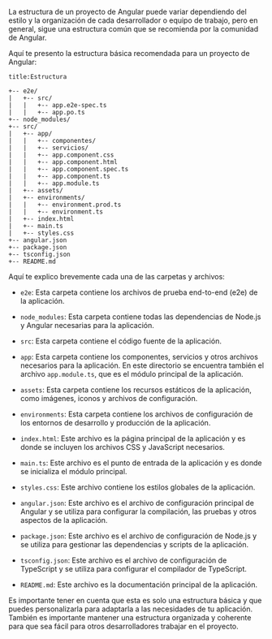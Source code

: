 La estructura de un proyecto de Angular puede variar dependiendo del estilo y la organización de cada desarrollador o equipo de trabajo, pero en general, sigue una estructura común que se recomienda por la comunidad de Angular.

Aquí te presento la estructura básica recomendada para un proyecto de Angular:

```ad-important
title:Estructura
```
```
+-- e2e/
|   +-- src/
|   |   +-- app.e2e-spec.ts
|   |   +-- app.po.ts
+-- node_modules/
+-- src/
|   +-- app/
|   |   +-- componentes/
|   |   +-- servicios/
|   |   +-- app.component.css
|   |   +-- app.component.html
|   |   +-- app.component.spec.ts
|   |   +-- app.component.ts
|   |   +-- app.module.ts
|   +-- assets/
|   +-- environments/
|   |   +-- environment.prod.ts
|   |   +-- environment.ts
|   +-- index.html
|   +-- main.ts
|   +-- styles.css
+-- angular.json
+-- package.json
+-- tsconfig.json
+-- README.md
```

Aquí te explico brevemente cada una de las carpetas y archivos:

-   `e2e`: Esta carpeta contiene los archivos de prueba end-to-end (e2e) de la aplicación.
    
-   `node_modules`: Esta carpeta contiene todas las dependencias de Node.js y Angular necesarias para la aplicación.
    
-   `src`: Esta carpeta contiene el código fuente de la aplicación.
    
-   `app`: Esta carpeta contiene los componentes, servicios y otros archivos necesarios para la aplicación. En este directorio se encuentra también el archivo `app.module.ts`, que es el módulo principal de la aplicación.
    
-   `assets`: Esta carpeta contiene los recursos estáticos de la aplicación, como imágenes, iconos y archivos de configuración.
    
-   `environments`: Esta carpeta contiene los archivos de configuración de los entornos de desarrollo y producción de la aplicación.
    
-   `index.html`: Este archivo es la página principal de la aplicación y es donde se incluyen los archivos CSS y JavaScript necesarios.
    
-   `main.ts`: Este archivo es el punto de entrada de la aplicación y es donde se inicializa el módulo principal.
    
-   `styles.css`: Este archivo contiene los estilos globales de la aplicación.
    
-   `angular.json`: Este archivo es el archivo de configuración principal de Angular y se utiliza para configurar la compilación, las pruebas y otros aspectos de la aplicación.
    
-   `package.json`: Este archivo es el archivo de configuración de Node.js y se utiliza para gestionar las dependencias y scripts de la aplicación.
    
-   `tsconfig.json`: Este archivo es el archivo de configuración de TypeScript y se utiliza para configurar el compilador de TypeScript.
    
-   `README.md`: Este archivo es la documentación principal de la aplicación.
    

Es importante tener en cuenta que esta es solo una estructura básica y que puedes personalizarla para adaptarla a las necesidades de tu aplicación. También es importante mantener una estructura organizada y coherente para que sea fácil para otros desarrolladores trabajar en el proyecto.